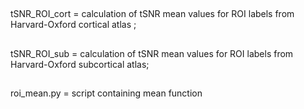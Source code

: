 ##
tSNR_ROI_cort = calculation of tSNR mean values for ROI labels from Harvard-Oxford cortical atlas ;
##

##
tSNR_ROI_sub = calculation of tSNR mean values for ROI labels from Harvard-Oxford subcortical atlas;
##
roi_mean.py = script containing mean function
##
